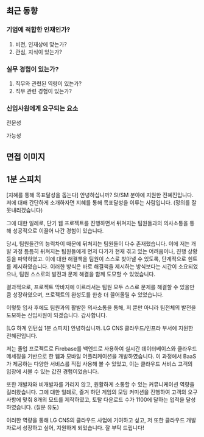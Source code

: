 ## 최근 동향

### 기업에 적합한 인재인가?
1. 비전, 인재상에 맞는가?
2. 관심, 지식이 있는가?

### 실무 경험이 있는가?
1. 직무와 관련된 역량이 있는가?
2. 직무 관련 경험이 있는가?

### 신입사원에게 요구되는 요소
전문성

가능성

## 면접 이미지


## 1분 스피치

[지혜를 통해 목표달성을 돕는다]
안녕하십니까? SI/SM 분야에 지원한 전혜진입니다. 저에 대해 간단하게 소개하자면 지혜를 통해 목표달성을 이루는 사람입니다. 
(정의를 잘 못내리겠습니다)

그에 대한 일례로, 단기 웹 프로젝트를 진행하면서 뒤쳐지는 팀원들과의 의사소통을 통해 성공적으로 이끌어 나간 경험이 있습니다.

당시, 팀원들간의 능력차이 때문에 뒤쳐지는 팀원들이 다수 존재했습니다. 이에 저는 개발 과정 틈틈히 뒤쳐지는 팀원들에게 먼저 다가가 현재 겪고 있는 어려움이나, 진행 상황등을 파악하였고. 이에 대한 해결책을 팀원이 스스로 찾아낼 수 있도록, 단계적으로 힌트를 제시하였습니다. 이러한 방식은 바로 해결책을 제시하는 방식보다는 시간이 소요되었으나, 팀원 스스로의 발전과 문제 해결을 함께 도모할 수 있었습니다. 

결과적으로, 프로젝트 막바지에 이르러서는 팀원 모두 스스로 문제를 해결할 수 있을만큼 성장하였으며, 프로젝트의 완성도를 한층 더 끌어올릴 수 있었습니다.

이렇듯 입사 후에도 팀원과의 활발한 의사소통을 통해, 저 뿐만 아니라 팀전체의 발전을 도모하는 신입사원이 되겠습니다. 감사합니다.




[LG 하계 인턴십 1분 스피치]
안녕하십니까. LG CNS 클라우드/인프라 부서에 지원한 전혜진입니다.

저는 졸업 프로젝트로 Firebase를 백엔드로 사용하여 실시간
데이터베이스와 클라우드 메세징을 기반으로 한 웹과 모바일
어플리케이션을 개발하였습니다.
이 과정에서 BaaS가 제공하는 다양한 서비스를 직접 사용해
볼 수 있었고, 이는 클라우드 서비스 고객의 입장에 서볼 수
있는 값진 경험이었습니다.

또한 개발자와 비개발자를 가리지 않고, 원활하게 소통할 수
있는 커뮤니케이션 역량을 길러왔습니다. 그에 대한 일례로,
즐겨 하던 게임의 모딩 커미션을 진행하여 고객의 오구사항에
맞춰 8개의 모드를 제작하였고, 토탈 다운로드 수가 1100에
달하는 업적을 달성하였습니다. (질문 유도)

이러한 역량을 통해 LG CNS의 클라우드 사업에 기여하고
싶고, 저 또한 클라우드 개발자로서 성장하고 싶어, 지원하게
되었습니다. 잘 부탁 드립니다!
<!--stackedit_data:
eyJoaXN0b3J5IjpbMTI3MjkyNDgyMSwtMTkzNjEwODk5LDQyNT
MxNTI4NywyMDg3OTU0Mjc3XX0=
-->